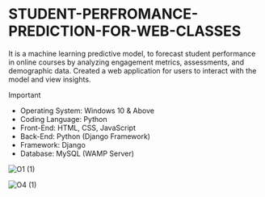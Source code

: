 # STUDENT-PERFROMANCE-PREDICTION-FOR-WEB-CLASSES

It is a machine learning predictive model, to forecast student performance in online courses by analyzing engagement metrics, assessments, and demographic data. Created a web application for users to interact with the model and view insights.

> [!IMPORTANT]
- Operating System: Windows 10 & Above
- Coding Language: Python
- Front-End: HTML, CSS, JavaScript
- Back-End: Python (Django Framework)
- Framework: Django
- Database: MySQL (WAMP Server)

![O1 (1)](https://github.com/user-attachments/assets/48a0b4f2-6f75-44c3-8fb8-1e557a250fca)

![O4 (1)](https://github.com/user-attachments/assets/87ba2c89-c33f-453a-a312-538aea595861)





